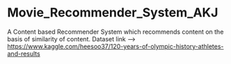# Movie_Recommender_System_AKJ
A Content based Recommender System which recommends  content on the basis of similarity of content.
Dataset link --> https://www.kaggle.com/heesoo37/120-years-of-olympic-history-athletes-and-results
